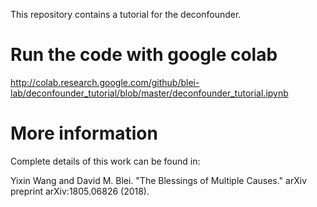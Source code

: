 This repository contains a tutorial for the deconfounder.

# Run the code with google colab

<http://colab.research.google.com/github/blei-lab/deconfounder_tutorial/blob/master/deconfounder_tutorial.ipynb>


# More information

Complete details of this work can be found in:

Yixin Wang and David M. Blei. "The Blessings of Multiple Causes." arXiv preprint arXiv:1805.06826 (2018).
